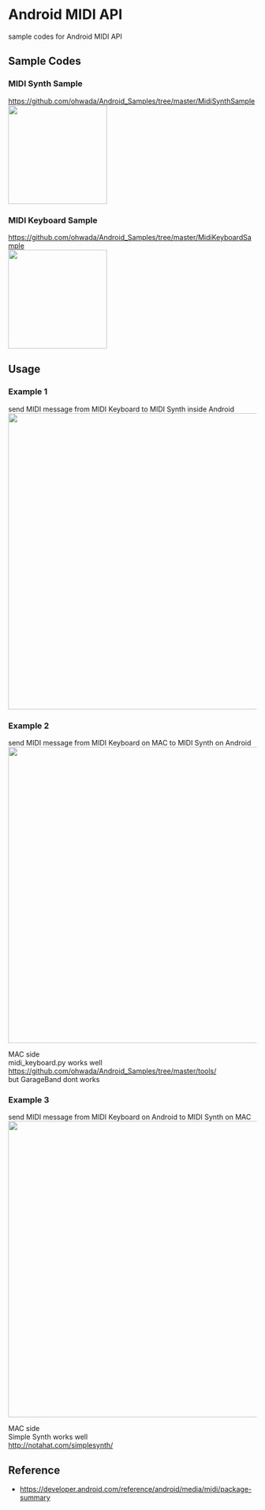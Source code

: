 Android  MIDI API
===============

sample codes for Android  MIDI API <br/>

## Sample Codes  <br/>

### MIDI Synth Sample  <br/>
https://github.com/ohwada/Android_Samples/tree/master/MidiSynthSample  <br/>
<image src="https://raw.githubusercontent.com/ohwada/Android_Samples/master/MidiSynthSample/scrrenshot/screenshot_midi_synth_main.png" width="200" /><br/>

### MIDI Keyboard Sample  <br/>
https://github.com/ohwada/Android_Samples/tree/master/MidiKeyboardSample  <br/>
<image src="https://raw.githubusercontent.com/ohwada/Android_Samples/master/MidiKeyboardSample/screenshot/screenshot_midi_keyboard_main.png" width="200" /><br/>

## Usage <br/>

### Example 1  <br/>
send MIDI message from MIDI Keyboard to MIDI Synth  inside Android <br/>
<image src="https://raw.githubusercontent.com/ohwada/Android_Samples/master/MidiSynthSample/scrrenshot/android_midi_keyboard_to_synth.png" width="600" /><br/>

### Example 2  <br/>
send MIDI message from MIDI Keyboard on MAC to MIDI Synth on Android <br/>
<image src="https://raw.githubusercontent.com/ohwada/Android_Samples/master/MidiSynthSample/scrrenshot/midi_mac_to_android.png" width="600" /><br/>


MAC side <br/>
midi_keyboard.py works well <br/>
https://github.com/ohwada/Android_Samples/tree/master/tools/ <br/>
but GarageBand dont works <br/>

### Example 3  <br/>
send MIDI message from MIDI Keyboard on Android to MIDI Synth on MAC <br/>
<image src="https://raw.githubusercontent.com/ohwada/Android_Samples/master/MidiKeyboardSample/screenshot/midi_android_keyboard_to_mac_synth.png" width="600" /><br/>

MAC side <br/>
Simple Synth works well <br/>
http://notahat.com/simplesynth/

## Reference <br/>
* https://developer.android.com/reference/android/media/midi/package-summary <br/>
